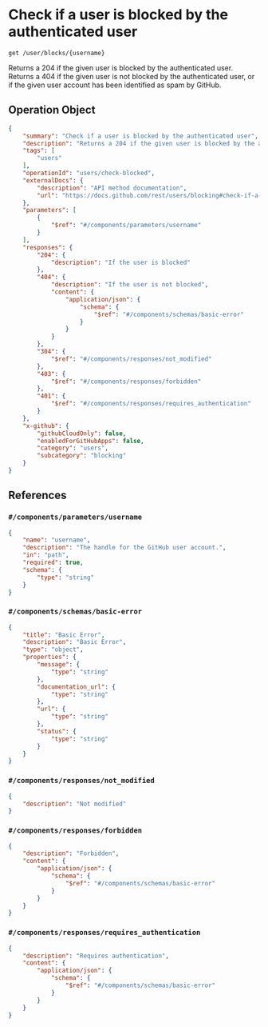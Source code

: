 # Check if a user is blocked by the authenticated user

`get /user/blocks/{username}`

Returns a 204 if the given user is blocked by the authenticated user. Returns a 404 if the given user is not blocked by the authenticated user, or if the given user account has been identified as spam by GitHub.

## Operation Object

```json
{
    "summary": "Check if a user is blocked by the authenticated user",
    "description": "Returns a 204 if the given user is blocked by the authenticated user. Returns a 404 if the given user is not blocked by the authenticated user, or if the given user account has been identified as spam by GitHub.",
    "tags": [
        "users"
    ],
    "operationId": "users/check-blocked",
    "externalDocs": {
        "description": "API method documentation",
        "url": "https://docs.github.com/rest/users/blocking#check-if-a-user-is-blocked-by-the-authenticated-user"
    },
    "parameters": [
        {
            "$ref": "#/components/parameters/username"
        }
    ],
    "responses": {
        "204": {
            "description": "If the user is blocked"
        },
        "404": {
            "description": "If the user is not blocked",
            "content": {
                "application/json": {
                    "schema": {
                        "$ref": "#/components/schemas/basic-error"
                    }
                }
            }
        },
        "304": {
            "$ref": "#/components/responses/not_modified"
        },
        "403": {
            "$ref": "#/components/responses/forbidden"
        },
        "401": {
            "$ref": "#/components/responses/requires_authentication"
        }
    },
    "x-github": {
        "githubCloudOnly": false,
        "enabledForGitHubApps": false,
        "category": "users",
        "subcategory": "blocking"
    }
}
```

## References

### `#/components/parameters/username`

```json
{
    "name": "username",
    "description": "The handle for the GitHub user account.",
    "in": "path",
    "required": true,
    "schema": {
        "type": "string"
    }
}
```

### `#/components/schemas/basic-error`

```json
{
    "title": "Basic Error",
    "description": "Basic Error",
    "type": "object",
    "properties": {
        "message": {
            "type": "string"
        },
        "documentation_url": {
            "type": "string"
        },
        "url": {
            "type": "string"
        },
        "status": {
            "type": "string"
        }
    }
}
```

### `#/components/responses/not_modified`

```json
{
    "description": "Not modified"
}
```

### `#/components/responses/forbidden`

```json
{
    "description": "Forbidden",
    "content": {
        "application/json": {
            "schema": {
                "$ref": "#/components/schemas/basic-error"
            }
        }
    }
}
```

### `#/components/responses/requires_authentication`

```json
{
    "description": "Requires authentication",
    "content": {
        "application/json": {
            "schema": {
                "$ref": "#/components/schemas/basic-error"
            }
        }
    }
}
```